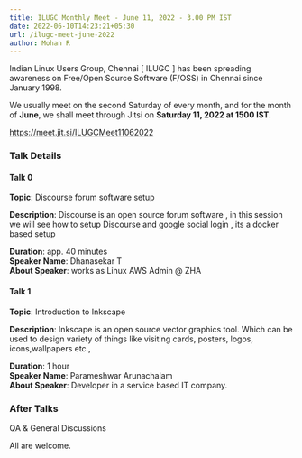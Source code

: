 ```yaml
---
title: ILUGC Monthly Meet - June 11, 2022 - 3.00 PM IST
date: 2022-06-10T14:23:21+05:30
url: /ilugc-meet-june-2022
author: Mohan R
---
```


Indian Linux Users Group, Chennai [ ILUGC ] has been spreading
awareness on Free/Open Source Software (F/OSS) in Chennai since
January 1998.

We usually meet on the second Saturday of every month, and for the
month of **June**, we shall meet through Jitsi on **Saturday 11, 2022 at 1500
IST**.

https://meet.jit.si/ILUGCMeet11062022

### Talk Details

#### Talk 0

**Topic**: Discourse forum software setup

**Description**: Discourse is an open source forum software , in this
session we will see how to setup Discourse and google social login ,
its a docker based setup

**Duration**: app. 40 minutes\
**Speaker Name**: Dhanasekar T\
**About Speaker**: works as Linux AWS Admin @ ZHA

#### Talk 1

**Topic**: Introduction to Inkscape

**Description**: Inkscape is an open source vector graphics tool. Which
can be used to design variety of things like visiting cards, posters,
logos, icons,wallpapers etc.,

**Duration**: 1 hour\
**Speaker Name**: Parameshwar Arunachalam\
**About Speaker**: Developer in a service based IT company.

### After Talks

QA & General Discussions

All are welcome.
